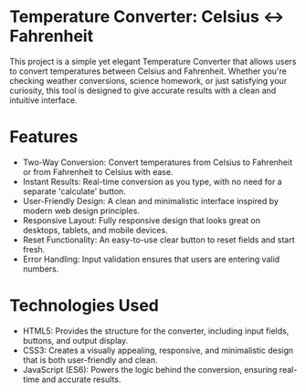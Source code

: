 # Temperature Converter: Celsius ↔ Fahrenheit
This project is a simple yet elegant Temperature Converter that allows users to convert temperatures between Celsius and Fahrenheit. Whether you're checking weather conversions, science homework, or just satisfying your curiosity, this tool is designed to give accurate results with a clean and intuitive interface.

# Features
* Two-Way Conversion: Convert temperatures from Celsius to Fahrenheit or from Fahrenheit to Celsius with ease.
* Instant Results: Real-time conversion as you type, with no need for a separate 'calculate' button.
* User-Friendly Design: A clean and minimalistic interface inspired by modern web design principles.
* Responsive Layout: Fully responsive design that looks great on desktops, tablets, and mobile devices.
* Reset Functionality: An easy-to-use clear button to reset fields and start fresh.
* Error Handling: Input validation ensures that users are entering valid numbers.

# Technologies Used
* HTML5: Provides the structure for the converter, including input fields, buttons, and output display.
* CSS3: Creates a visually appealing, responsive, and minimalistic design that is both user-friendly and clean.
* JavaScript (ES6): Powers the logic behind the conversion, ensuring real-time and accurate results.
